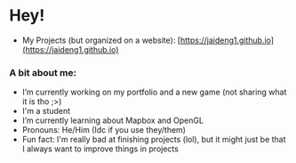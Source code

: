 # Hey!

- My Projects (but organized on a website): [https://jaideng1.github.io](https://jaideng1.github.io)

### A bit about me:

- I’m currently working on my portfolio and a new game (not sharing what it is tho ;>)
- I'm a student
- I’m currently learning about Mapbox and OpenGL
- Pronouns: He/Him (Idc if you use they/them)
- Fun fact: I'm really bad at finishing projects (lol), but it might just be that I always want to improve things in projects
